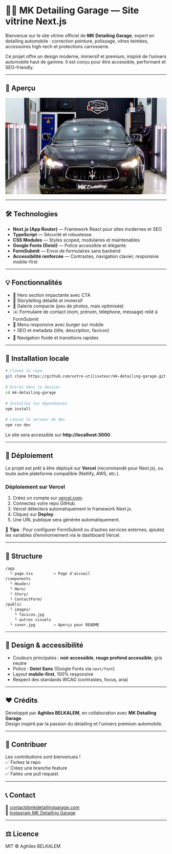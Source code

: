 # 🚗✨ MK Detailing Garage — Site vitrine Next.js

Bienvenue sur le site vitrine officiel de **MK Detailing Garage**, expert en detailing automobile : correction peinture, polissage, vitres teintées, accessoires high-tech et protections carrosserie.

Ce projet offre un design moderne, immersif et premium, inspiré de l’univers automobile haut de gamme. Il est conçu pour être accessible, performant et SEO-friendly.

---

## 🌟 Aperçu

![Aperçu MK Detailing Garage](./public//images//cover.png)

---

## 🛠️ Technologies

- **Next.js (App Router)** — Framework React pour sites modernes et SEO
- **TypeScript** — Sécurité et robustesse
- **CSS Modules** — Styles scoped, modulaires et maintenables
- **Google Fonts (Geist)** — Police accessible et élégante
- **FormSubmit** — Envoi de formulaires sans backend
- **Accessibilité renforcée** — Contrastes, navigation clavier, responsive mobile-first

---

## 💡 Fonctionnalités

- 🎯 Hero section impactante avec CTA
- 🧾 Storytelling détaillé et immersif
- 📸 Galerie compacte (peu de photos, mais optimisée)
- ✉️ Formulaire de contact (nom, prénom, téléphone, message) relié à FormSubmit
- 📱 Menu responsive avec burger sur mobile
- ⚡ SEO et metadata (title, description, favicon)
- 🚀 Navigation fluide et transitions rapides

---

## 🚀 Installation locale

```bash
# Clonez le repo
git clone https://github.com/votre-utilisateur/mk-detailing-garage.git

# Entrez dans le dossier
cd mk-detailing-garage

# Installez les dépendances
npm install

# Lancez le serveur de dev
npm run dev
```

Le site sera accessible sur **http://localhost:3000**.

---

## 🏁 Déploiement

Le projet est prêt à être déployé sur **Vercel** (recommandé pour Next.js), ou toute autre plateforme compatible (Netlify, AWS, etc.).

### Déploiement sur Vercel

1. Créez un compte sur [vercel.com](https://vercel.com).
2. Connectez votre repo GitHub.
3. Vercel détectera automatiquement le framework Next.js.
4. Cliquez sur **Deploy**.
5. Une URL publique sera générée automatiquement.

🎯 **Tips** : Pour configurer FormSubmit ou d’autres services externes, ajoutez les variables d’environnement via le dashboard Vercel.

---

## 📁 Structure

```
/app
  └ page.tsx         → Page d'accueil
/components
  └ Header/
  └ Hero/
  └ Story/
  └ ContactForm/
/public
  └ images/
    └ favicon.jpg
    └ autres visuels
  └ cover.jpg        → Aperçu pour README
```

---

## 🎨 Design & accessibilité

- Couleurs principales : **noir accessible**, **rouge profond accessible**, gris neutre
- Police : **Geist Sans** (Google Fonts via `next/font`)
- Layout **mobile-first**, 100% responsive
- Respect des standards WCAG (contrastes, focus, aria)

---

## ❤️ Crédits

Développé par **Aghiles BELKALEM**, en collaboration avec **MK Detailing Garage**.  
Design inspiré par la passion du detailing et l'univers premium automobile.

---

## 🤝 Contribuer

Les contributions sont bienvenues !  
✅ Forkez le repo  
✅ Créez une branche feature  
✅ Faites une pull request

---

## 📞 Contact

📧 contact@mkdetailinggarage.com  
📸 [Instagram MK Detailing Garage](https://www.instagram.com/mk_detailing_garage/)

---

## ⚖️ Licence

MIT © Aghiles BELKALEM